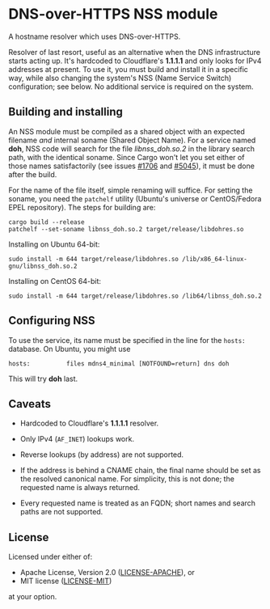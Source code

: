 # DNS-over-HTTPS NSS module

A hostname resolver which uses DNS-over-HTTPS.

Resolver of last resort, useful as an alternative when the DNS
infrastructure starts acting up. It's hardcoded to Cloudflare's
__1.1.1.1__ and only looks for IPv4 addresses at present. To use
it, you must build and install it in a specific way, while also
changing the system's NSS (Name Service Switch) configuration;
see below. No additional service is required on the system.

## Building and installing

An NSS module must be compiled as a shared object with an expected
filename _and_ internal soname (Shared Object Name). For a service
named __doh__, NSS code will search for the file *libnss_doh.so.2*
in the library search path, with the identical soname. Since Cargo
won't let you set either of those names satisfactorily (see issues
[#1706](https://github.com/rust-lang/cargo/issues/1706) and
[#5045](https://github.com/rust-lang/cargo/issues/5045)), it must
be done after the build.

For the name of the file itself, simple renaming will suffice. For
setting the soname, you need the `patchelf` utility (Ubuntu's
universe or CentOS/Fedora EPEL repository). The steps for building
are:

```shell
cargo build --release
patchelf --set-soname libnss_doh.so.2 target/release/libdohres.so
```

Installing on Ubuntu 64-bit:

```shell
sudo install -m 644 target/release/libdohres.so /lib/x86_64-linux-gnu/libnss_doh.so.2
```

Installing on CentOS 64-bit:

```shell
sudo install -m 644 target/release/libdohres.so /lib64/libnss_doh.so.2
```

## Configuring NSS

To use the service, its name must be specified in the line for the
`hosts:` database. On Ubuntu, you might use

```
hosts:          files mdns4_minimal [NOTFOUND=return] dns doh
```

This will try __doh__ last.

## Caveats

* Hardcoded to Cloudflare's __1.1.1.1__ resolver.

* Only IPv4 (`AF_INET`) lookups work.

* Reverse lookups (by address) are not supported.

* If the address is behind a CNAME chain, the final name should be
  set as the resolved canonical name. For simplicity, this is not done;
  the requested name is always returned.

* Every requested name is treated as an FQDN; short names and search
  paths are not supported.

## License

Licensed under either of:

 * Apache License, Version 2.0 ([LICENSE-APACHE](LICENSE-APACHE)), or
 * MIT license ([LICENSE-MIT](LICENSE-MIT))

at your option.
